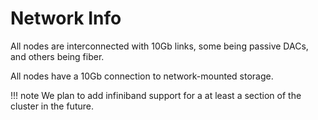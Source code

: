 # Network Info #
All nodes are interconnected with 10Gb links, some being passive DACs, and others being fiber.

All nodes have a 10Gb connection to network-mounted storage.

!!! note
    We plan to add infiniband support for a at least a section of the cluster in the future.